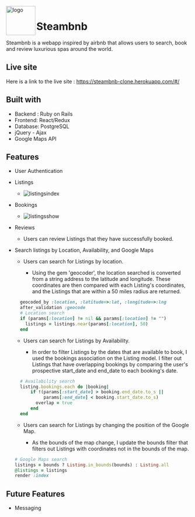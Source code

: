 <a href="https://steambnb-clone.herokuapp.com/#/">
  <img src="https://vignette1.wikia.nocookie.net/clubpenguin/images/a/a7/Water_Droplet_Pin.PNG/revision/latest?cb=20150314141114" title="logo" align="left" height="80" />
</a>

Steambnb
========
Steambnb is a webapp inspired by airbnb that allows users to search, book and review luxurious spas around the world.

## Live site
Here is a link to the live site : https://steambnb-clone.herokuapp.com/#/

## Built with
  * Backend : Ruby on Rails
  * Frontend: React/Redux
  * Database: PostgreSQL
  * jQuery - Ajax
  * Google Maps API

## Features
  * User Authentication
  * Listings     
    * ![listingsindex](https://user-images.githubusercontent.com/12862833/32382526-e0338fae-c08b-11e7-9b3c-8633350cfa2e.png)
  * Bookings
    * ![listingsshow](https://user-images.githubusercontent.com/12862833/32382593-129a1260-c08c-11e7-8d3f-6cce6ee0c7f2.png)
  * Reviews
    * Users can review Listings that they have successfully booked.
  * Search listings by Location, Availability, and Google Maps

    * Users can search for Listings by location.

        * Using the gem 'geocoder', the location searched is converted from a string address to the latitude and longitude. These coordinates are then compared with each Listing's coordinates, and the Listings that are within a 50 miles radius are returned.
    ```ruby
      geocoded_by :location, :latitude=>:lat, :longitude=>:lng
      after_validation :geocode
      # Location search
      if (params[:location] != nil && params[:location] != "")
        listings = listings.near(params[:location], 50)
      end
    ```
    * Users can search for Listings by Availability.

      * In order to filter Listings by the dates that are available to book, I used the bookings association on the Listing model. I filter out Listings that have overlapping bookings by comparing the user's prospective start_date and end_date to each booking's date.
    ```ruby
      # Availability search
      listing.bookings.each do |booking|
          if !(params[:start_date] > booking.end_date.to_s ||
               params[:end_date] < booking.start_date.to_s)
            overlap = true
          end
      end
    ```

    * Users can search for Listings by changing the position of the Google Map.

      * As the bounds of the map change, I update the bounds filter that filters out Listings with coordinates not in the bounds of the map.
    ```ruby
    # Google Maps search
    listings = bounds ? Listing.in_bounds(bounds) : Listing.all
    @listings = listings
    render :index
    ```

## Future Features
  * Messaging
